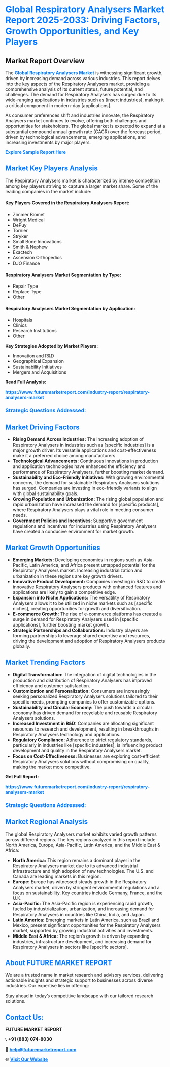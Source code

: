 <h1 style="color: #007BFF;">Global Respiratory Analysers Market Report 2025-2033: Driving Factors, Growth Opportunities, and Key Players</h1>

<section id="overview">
<h2>Market Report Overview</h2>
<p>The <a href="https://www.futuremarketreport.com/industry-report/respiratory-analysers-market" style="color: #007BFF; text-decoration: none;"><strong>Global Respiratory Analysers Market</strong></a> is witnessing significant growth, driven by increasing demand across various industries. This report delves into the key aspects of the Respiratory Analysers market, providing a comprehensive analysis of its current status, future potential, and challenges. The demand for Respiratory Analysers has surged due to its wide-ranging applications in industries such as [insert industries], making it a critical component in modern-day [applications].</p>
<p>As consumer preferences shift and industries innovate, the Respiratory Analysers market continues to evolve, offering both challenges and opportunities for stakeholders. The global market is expected to expand at a substantial compound annual growth rate (CAGR) over the forecast period, driven by technological advancements, emerging applications, and increasing investments by major players.</p>
</section>

<section id="overview">
<p><a href="https://www.futuremarketreport.com/request-sample/reportId=32756" style="color: #007BFF; text-decoration: none;"><strong>Explore Sample Report Here</strong></a></p>
</section>

<section id="key-players">
<h2 style="color: #007BFF;">Market Key Players Analysis</h2>
<p>The Respiratory Analysers market is characterized by intense competition among key players striving to capture a larger market share. Some of the leading companies in the market include:</p>
<h4>Key Players Covered in the Respiratory Analysers Report:</h4>
<ul><li>Zimmer Biomet</li><li>Wright Medical</li><li>DePuy</li><li>Tornier</li><li>Stryker</li><li>Small Bone Innovations</li><li>Smith &amp; Nephew</li><li>Exactech</li><li>Ascension Orthopedics</li><li>DJO Finance</li></ul>
<h4>Respiratory Analysers Market Segmentation by Type:</h4>
<ul><li>Repair Type</li><li>Replace Type</li><li>Other</li></ul>

<h4>Respiratory Analysers Market Segmentation by Application:</h4>
<ul><li>Hospitals</li><li>Clinics</li><li>Research Institutions</li><li>Other</li></ul>
<p><strong>Key Strategies Adopted by Market Players:</strong></p>
<ul>
<li>Innovation and R&D</li>
<li>Geographical Expansion</li>
<li>Sustainability Initiatives</li>
<li>Mergers and Acquisitions</li>
</ul>
</section>

<section>
<p><strong>Read Full Analysis: </strong></p><a href="https://www.futuremarketreport.com/industry-report/respiratory-analysers-market" style="color: #007BFF; text-decoration: none;"><strong>https://www.futuremarketreport.com/industry-report/respiratory-analysers-market</strong></a>
<h3 style="color: #007BFF;">Strategic Questions Addressed:</h3>
</section>

<section id="driving-factors">
<h2 style="color: #007BFF;">Market Driving Factors</h2>
<ul>
<li><strong>Rising Demand Across Industries:</strong> The increasing adoption of Respiratory Analysers in industries such as [specific industries] is a major growth driver. Its versatile applications and cost-effectiveness make it a preferred choice among manufacturers.</li>
<li><strong>Technological Advancements:</strong> Continuous innovations in production and application technologies have enhanced the efficiency and performance of Respiratory Analysers, further boosting market demand.</li>
<li><strong>Sustainability and Eco-Friendly Initiatives:</strong> With growing environmental concerns, the demand for sustainable Respiratory Analysers solutions has surged. Companies are investing in eco-friendly variants to align with global sustainability goals.</li>
<li><strong>Growing Population and Urbanization:</strong> The rising global population and rapid urbanization have increased the demand for [specific products], where Respiratory Analysers plays a vital role in meeting consumer needs.</li>
<li><strong>Government Policies and Incentives:</strong> Supportive government regulations and incentives for industries using Respiratory Analysers have created a conducive environment for market growth.</li>
</ul>
</section>

<section id="growth-opportunities">
<h2 style="color: #007BFF;">Market Growth Opportunities</h2>
<ul>
<li><strong>Emerging Markets:</strong> Developing economies in regions such as Asia-Pacific, Latin America, and Africa present untapped potential for the Respiratory Analysers market. Increasing industrialization and urbanization in these regions are key growth drivers.</li>
<li><strong>Innovative Product Development:</strong> Companies investing in R&D to create innovative Respiratory Analysers products with enhanced features and applications are likely to gain a competitive edge.</li>
<li><strong>Expansion into Niche Applications:</strong> The versatility of Respiratory Analysers allows it to be utilized in niche markets such as [specific niches], creating opportunities for growth and diversification.</li>
<li><strong>E-commerce Growth:</strong> The rise of e-commerce platforms has created a surge in demand for Respiratory Analysers used in [specific applications], further boosting market growth.</li>
<li><strong>Strategic Partnerships and Collaborations:</strong> Industry players are forming partnerships to leverage shared expertise and resources, driving the development and adoption of Respiratory Analysers products globally.</li>
</ul>
</section>

<section id="trending-factors">
<h2 style="color: #007BFF;">Market Trending Factors</h2>
<ul>
<li><strong>Digital Transformation:</strong> The integration of digital technologies in the production and distribution of Respiratory Analysers has improved efficiency and customer satisfaction.</li>
<li><strong>Customization and Personalization:</strong> Consumers are increasingly seeking personalized Respiratory Analysers solutions tailored to their specific needs, prompting companies to offer customizable options.</li>
<li><strong>Sustainability and Circular Economy:</strong> The push towards a circular economy has driven demand for recyclable and reusable Respiratory Analysers solutions.</li>
<li><strong>Increased Investment in R&D:</strong> Companies are allocating significant resources to research and development, resulting in breakthroughs in Respiratory Analysers technology and applications.</li>
<li><strong>Regulatory Compliance:</strong> Adherence to strict regulatory standards, particularly in industries like [specific industries], is influencing product development and quality in the Respiratory Analysers market.</li>
<li><strong>Focus on Cost-Effectiveness:</strong> Businesses are exploring cost-efficient Respiratory Analysers solutions without compromising on quality, making the market more competitive.</li>
</ul>
</section>

<section>
<p><strong>Get Full Report: </strong></p><a href="https://www.futuremarketreport.com/industry-report/respiratory-analysers-market" style="color: #007BFF; text-decoration: none;"><strong>https://www.futuremarketreport.com/industry-report/respiratory-analysers-market</strong></a>
<h3 style="color: #007BFF;">Strategic Questions Addressed:</h3>
</section>


<section id="regional-analysis">
<h2 style="color: #007BFF;">Market Regional Analysis</h2>
<p>The global Respiratory Analysers market exhibits varied growth patterns across different regions. The key regions analyzed in this report include North America, Europe, Asia-Pacific, Latin America, and the Middle East & Africa:</p>
<ul>
<li><strong>North America:</strong> This region remains a dominant player in the Respiratory Analysers market due to its advanced industrial infrastructure and high adoption of new technologies. The U.S. and Canada are leading markets in this region.</li>
<li><strong>Europe:</strong> Europe has witnessed steady growth in the Respiratory Analysers market, driven by stringent environmental regulations and a focus on sustainability. Key countries include Germany, France, and the U.K.</li>
<li><strong>Asia-Pacific:</strong> The Asia-Pacific region is experiencing rapid growth, fueled by industrialization, urbanization, and increasing demand for Respiratory Analysers in countries like China, India, and Japan.</li>
<li><strong>Latin America:</strong> Emerging markets in Latin America, such as Brazil and Mexico, present significant opportunities for the Respiratory Analysers market, supported by growing industrial activities and investments.</li>
<li><strong>Middle East & Africa:</strong> The region’s growth is driven by expanding industries, infrastructure development, and increasing demand for Respiratory Analysers in sectors like [specific sectors].</li>
</ul>
</section>

<footer>
<h2 style="color: #007BFF;">About FUTURE MARKET REPORT</h2>
<p>We are a trusted name in market research and advisory services, delivering actionable insights and strategic support to businesses across diverse industries. Our expertise lies in offering:</p>

<p>Stay ahead in today’s competitive landscape with our tailored research solutions.</p>

<h2 style="color: #007BFF;">Contact Us:</h2>
<p><strong>FUTURE MARKET REPORT</strong></p>
<p>📞 <strong>+91 (883) 074-8030</strong></p>
<p>📧 <strong><a href="mailto:help@futuremarketreport.com" style="color: #007BFF;">help@futuremarketreport.com</a></strong></p>
<p>🌐 <strong><a href="https://www.futuremarketreport.com/" style="color: #007BFF;">Visit Our Website</a></strong></p>
</footer>